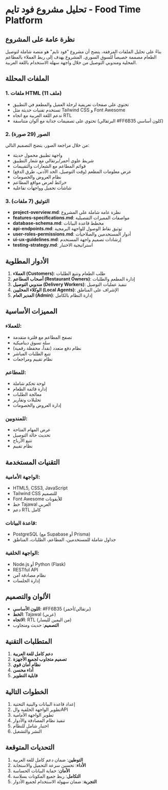 # تحليل مشروع فود تايم - Food Time Platform

## نظرة عامة على المشروع

بناءً على تحليل الملفات المرفقة، يتضح أن مشروع "فود تايم" هو منصة شاملة لتوصيل الطعام مصممة خصيصاً للسوق السوري. المشروع يهدف إلى ربط العملاء بالمطاعم المحلية ومندوبي التوصيل من خلال واجهة سهلة الاستخدام باللغة العربية.

## الملفات المحللة

### 1. ملفات HTML (11 ملف)
- تحتوي على صفحات تعريفية لرحلة العميل والمطعم في التطبيق
- تستخدم تقنيات حديثة مثل Tailwind CSS و Font Awesome
- تدعم اللغة العربية مع اتجاه RTL
- تحتوي على تصميمات جذابة مع ألوان متناسقة (البرتقالي #FF6B35 كلون أساسي)

### 2. الصور (29 صورة)
من خلال مراجعة الصور، يتضح التصميم التالي:
- واجهة تطبيق محمول حديثة
- شريط علوي أحمر/برتقالي مع شعار التطبيق
- قوائم المطاعم مع الشعارات والتقييمات
- عرض معلومات المطعم (وقت التوصيل، الحد الأدنى، طرق الدفع)
- نظام العروض والخصومات
- خرائط لعرض مواقع المطاعم
- شاشات تحميل وواجهات تفاعلية

### 3. التوثيق (7 ملفات)
- **project-overview.md**: نظرة عامة شاملة على المشروع
- **features-specifications.md**: مواصفات المميزات التفصيلية
- **database-schema.md**: مخطط قاعدة البيانات
- **api-endpoints.md**: توثيق نقاط الوصول للواجهة البرمجية
- **user-roles-permissions.md**: أدوار المستخدمين والصلاحيات
- **ui-ux-guidelines.md**: إرشادات تصميم واجهة المستخدم
- **testing-strategy.md**: استراتيجية الاختبار

## الأدوار المطلوبة

1. **العملاء (Customers)**: طلب الطعام وتتبع الطلبات
2. **أصحاب المطاعم (Restaurant Owners)**: إدارة المطعم والطلبات
3. **مندوبي التوصيل (Delivery Workers)**: تنفيذ عمليات التوصيل
4. **الوكلاء المحليين (Local Agents)**: الإشراف على المناطق
5. **المدير العام (Admin)**: إدارة النظام بالكامل

## المميزات الأساسية

### للعملاء:
- تصفح المطاعم مع فلترة متقدمة
- سلة تسوق ديناميكية
- نظام دفع متعدد (نقداً، محفظة رقمية)
- تتبع الطلبات المباشر
- نظام تقييم ومراجعات

### للمطاعم:
- لوحة تحكم شاملة
- إدارة قائمة الطعام
- معالجة الطلبات
- تحليلات وتقارير
- إدارة العروض والخصومات

### للمندوبين:
- عرض المهام المتاحة
- تحديث حالة التوصيل
- تتبع الأرباح
- نظام تقييم

## التقنيات المستخدمة

### الواجهة الأمامية:
- HTML5, CSS3, JavaScript
- Tailwind CSS للتصميم
- Font Awesome للأيقونات
- خط Tajawal العربي
- دعم RTL كامل

### قاعدة البيانات:
- PostgreSQL (مع Supabase أو Prisma)
- جداول شاملة للمستخدمين، المطاعم، الطلبات، المناطق

### الواجهة الخلفية:
- Node.js أو Python (Flask)
- RESTful API
- نظام مصادقة آمن
- إدارة الجلسات

## الألوان والتصميم

- **اللون الأساسي**: #FF6B35 (برتقالي/أحمر)
- **الخط**: Tajawal (عربي)
- **الاتجاه**: RTL (من اليمين لليسار)
- **التصميم**: حديث ومتجاوب

## المتطلبات التقنية

1. **دعم كامل للغة العربية**
2. **تصميم متجاوب لجميع الأجهزة**
3. **نظام أمان قوي**
4. **أداء محسن**
5. **قابلية التطوير**

## الخطوات التالية

1. إعداد قاعدة البيانات والبنية التحتية
2. تطوير الواجهة الخلفية والAPI
3. تطوير الواجهة الأمامية
4. تنفيذ نظام المصادقة والأدوار
5. اختبار شامل للنظام
6. النشر والتشغيل

## التحديات المتوقعة

1. **التوطين**: ضمان دعم كامل للغة العربية
2. **الأداء**: تحسين سرعة التحميل والاستجابة
3. **الأمان**: حماية البيانات الحساسة
4. **التكامل**: ربط جميع المكونات بسلاسة
5. **التجربة**: ضمان سهولة الاستخدام لجميع الأدوار

